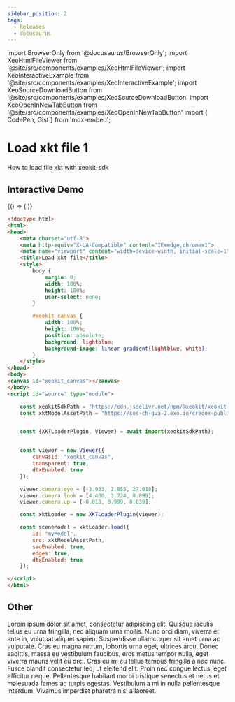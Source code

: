 ```yaml
---
sidebar_position: 2
tags:
  - Releases
  - docusaurus
---
```


import BrowserOnly from '@docusaurus/BrowserOnly';
import XeoHtmlFileViewer from '@site/src/components/examples/XeoHtmlFileViewer';
import XeoInteractiveExample from '@site/src/components/examples/XeoInteractiveExample';
import XeoSourceDownloadButton from '@site/src/components/examples/XeoSourceDownloadButton'
import XeoOpenInNewTabButton from '@site/src/components/examples/XeoOpenInNewTabButton'
import { CodePen, Gist } from 'mdx-embed';

# Load xkt file 1

How to load file xkt with xeokit-sdk

## Interactive Demo


<CodePen codePenId="KwwwrRN" />

<XeoOpenInNewTabButton filePath="/xeokit/examples/load-xkt-file.html" />

<BrowserOnly>
{() => (
 <XeoInteractiveExample filePath="/xeokit/examples/load-xkt-file.html" />
)}
</BrowserOnly>

<XeoSourceDownloadButton filePath="/xeokit/examples/load-xkt-file.html" />

```html
<!doctype html>
<html>
<head>
    <meta charset="utf-8">
    <meta http-equiv="X-UA-Compatible" content="IE=edge,chrome=1">
    <meta name="viewport" content="width=device-width, initial-scale=1">
    <title>Load xkt file</title>
    <style>
        body {
            margin: 0;
            width: 100%;
            height: 100%;
            user-select: none;
        }

        #xeokit_canvas {
            width: 100%;
            height: 100%;
            position: absolute;
            background: lightblue;
            background-image: linear-gradient(lightblue, white);
        }
    </style>
</head>
<body>
<canvas id="xeokit_canvas"></canvas>
</body>
<script id="source" type="module">

    const xeokitSdkPath = "https://cdn.jsdelivr.net/npm/@xeokit/xeokit-sdk/dist/xeokit-sdk.es.min.js";
    const xktModelAssetPath = "https://sos-ch-gva-2.exo.io/creoox-public/Duplex.xkt";


    const {XKTLoaderPlugin, Viewer} = await import(xeokitSdkPath);


    const viewer = new Viewer({
        canvasId: "xeokit_canvas",
        transparent: true,
        dtxEnabled: true
    });

    viewer.camera.eye = [-3.933, 2.855, 27.018];
    viewer.camera.look = [4.400, 3.724, 8.899];
    viewer.camera.up = [-0.018, 0.999, 0.039];

    const xktLoader = new XKTLoaderPlugin(viewer);

    const sceneModel = xktLoader.load({
        id: "myModel",
        src: xktModelAssetPath,
        saoEnabled: true,
        edges: true,
        dtxEnabled: true
    });

</script>
</html>

```


## Other

Lorem ipsum dolor sit amet, consectetur adipiscing elit. Quisque iaculis tellus eu urna fringilla, nec aliquam urna mollis. Nunc orci diam, viverra et ante in, volutpat aliquet sapien. Suspendisse ullamcorper sit amet urna ac vulputate. Cras eu magna rutrum, lobortis urna eget, ultrices arcu. Donec sagittis, massa eu vestibulum faucibus, eros metus tempor nulla, eget viverra mauris velit eu orci. Cras eu mi eu tellus tempus fringilla a nec nunc. Fusce blandit consectetur leo, ut eleifend elit. Proin nec congue lectus, eget efficitur neque. Pellentesque habitant morbi tristique senectus et netus et malesuada fames ac turpis egestas. Vestibulum a mi in nulla pellentesque interdum. Vivamus imperdiet pharetra nisl a laoreet.
